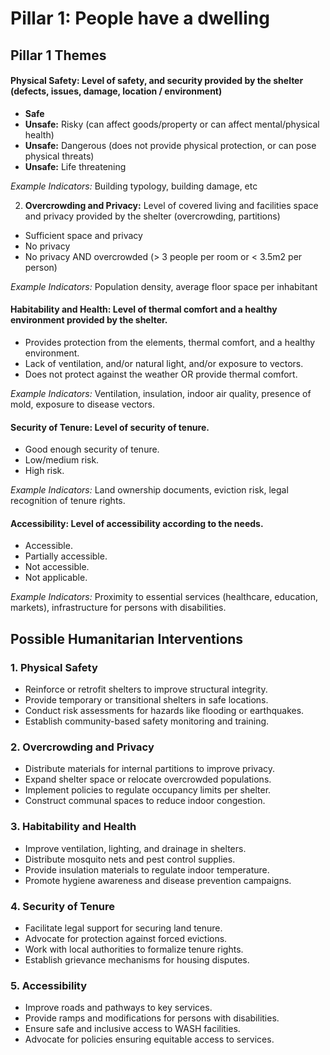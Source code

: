 # **Pillar 1:** People have a dwelling

## Pillar 1 Themes

#### **Physical Safety:** Level of safety, and security provided by the shelter (defects, issues, damage, location / environment)
- **Safe**
- **Unsafe:** Risky (can affect goods/property or can affect mental/physical health)
- **Unsafe:** Dangerous (does not provide physical protection, or can pose physical threats)
- **Unsafe:** Life threatening

_Example Indicators:_ Building typology, building damage, etc

2. **Overcrowding and Privacy:** Level of covered living and facilities space and privacy provided by the shelter (overcrowding, partitions)
- Sufficient space and privacy
- No privacy
- No privacy AND overcrowded (> 3 people per room or < 3.5m2 per person)

_Example Indicators:_ Population density, average floor space per inhabitant

#### **Habitability and Health:**  Level of thermal comfort and a healthy environment provided by the shelter.  
- Provides protection from the elements, thermal comfort, and a healthy environment.  
- Lack of ventilation, and/or natural light, and/or exposure to vectors.  
- Does not protect against the weather OR provide thermal comfort.  

 _Example Indicators:_ Ventilation, insulation, indoor air quality, presence of mold, exposure to disease vectors.  

#### **Security of Tenure:** Level of security of tenure.  
- Good enough security of tenure.  
- Low/medium risk.  
- High risk.  

 _Example Indicators:_ Land ownership documents, eviction risk, legal recognition of tenure rights.  

#### **Accessibility:** Level of accessibility according to the needs.  
- Accessible.  
- Partially accessible.  
- Not accessible.  
- Not applicable.  

 _Example Indicators:_ Proximity to essential services (healthcare, education, markets), infrastructure for persons with disabilities.  


## Possible Humanitarian Interventions  

### 1. Physical Safety  
- Reinforce or retrofit shelters to improve structural integrity.  
- Provide temporary or transitional shelters in safe locations.  
- Conduct risk assessments for hazards like flooding or earthquakes.  
- Establish community-based safety monitoring and training.  

### 2. Overcrowding and Privacy  
- Distribute materials for internal partitions to improve privacy.  
- Expand shelter space or relocate overcrowded populations.  
- Implement policies to regulate occupancy limits per shelter.  
- Construct communal spaces to reduce indoor congestion.  

### 3. Habitability and Health  
- Improve ventilation, lighting, and drainage in shelters.  
- Distribute mosquito nets and pest control supplies.  
- Provide insulation materials to regulate indoor temperature.  
- Promote hygiene awareness and disease prevention campaigns.  

### 4. Security of Tenure  
- Facilitate legal support for securing land tenure.  
- Advocate for protection against forced evictions.  
- Work with local authorities to formalize tenure rights.  
- Establish grievance mechanisms for housing disputes.  

### 5. Accessibility  
- Improve roads and pathways to key services.  
- Provide ramps and modifications for persons with disabilities.  
- Ensure safe and inclusive access to WASH facilities.  
- Advocate for policies ensuring equitable access to services.  


